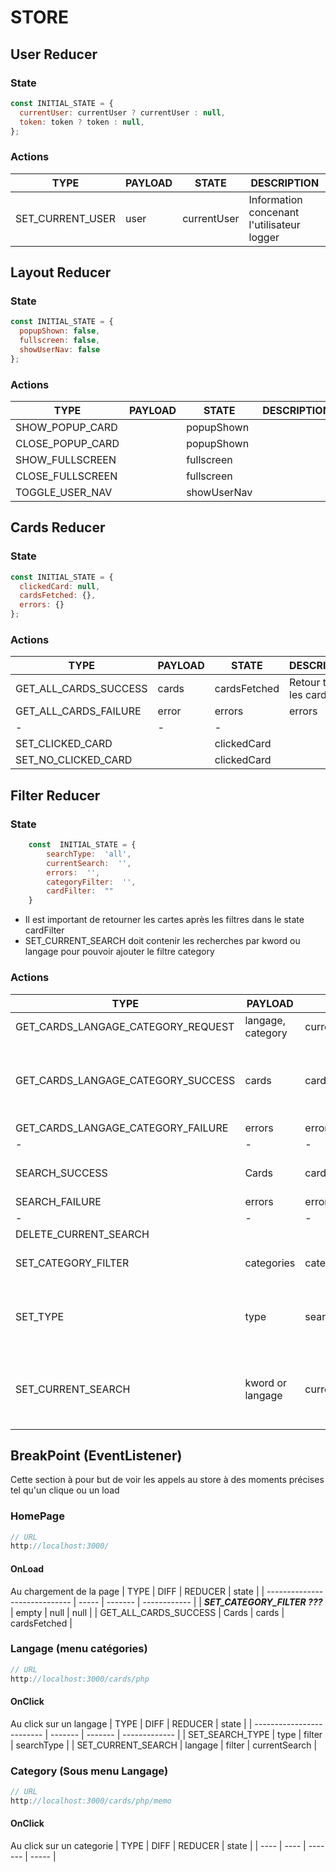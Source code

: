 

# STORE
## User Reducer
### State
```javascript
const INITIAL_STATE = {
  currentUser: currentUser ? currentUser : null,
  token: token ? token : null,
};
```
### Actions
| TYPE             | PAYLOAD | STATE       | DESCRIPTION                                |
| ---------------- | ------- | ----------- | ------------------------------------------ |
| SET_CURRENT_USER | user    | currentUser | Information concenant l'utilisateur logger |




## Layout Reducer
### State
```javascript
const INITIAL_STATE = {
  popupShown: false,
  fullscreen: false,
  showUserNav: false
};
```
### Actions
| TYPE             | PAYLOAD | STATE       | DESCRIPTION |
| ---------------- | ------- | ----------- | ----------- |
| SHOW_POPUP_CARD  |         | popupShown  |             |
| CLOSE_POPUP_CARD |         | popupShown  |             |
| SHOW_FULLSCREEN  |         | fullscreen  |
| CLOSE_FULLSCREEN |         | fullscreen  |
| TOGGLE_USER_NAV  |         | showUserNav |




## Cards Reducer
### State
```javascript
const INITIAL_STATE = {
  clickedCard: null,
  cardsFetched: {},
  errors: {}
};
```
### Actions
| TYPE                  | PAYLOAD | STATE        | DESCRIPTION             |
| --------------------- | ------- | ------------ | ----------------------- |
| GET_ALL_CARDS_SUCCESS | cards   | cardsFetched | Retour toutes les cards |
| GET_ALL_CARDS_FAILURE | error   | errors       | errors                  |
| -                     | -       | -            |                         |
| SET_CLICKED_CARD      |         | clickedCard  |
| SET_NO_CLICKED_CARD   |         | clickedCard  |






## Filter Reducer
### State
```javascript
	const  INITIAL_STATE = {
		searchType:  'all',
		currentSearch:  '',
		errors:  '',
		categoryFilter:  '',
		cardFilter:  ""
	}
```
- Il est important de retourner les cartes après les filtres dans le state cardFilter
- SET_CURRENT_SEARCH doit contenir les recherches par kword ou langage pour pouvoir ajouter le filtre category
### Actions
| TYPE                               | PAYLOAD           | STATE                        | DESCRIPTION                                                                 |
| ---------------------------------- | ----------------- | ---------------------------- | --------------------------------------------------------------------------- |
| GET_CARDS_LANGAGE_CATEGORY_REQUEST | langage, category | currentSearch,categoryFilter | set langage et category                                                     |
| GET_CARDS_LANGAGE_CATEGORY_SUCCESS | cards             | cardFilter                   | Return  de la liste des cartes par le back après l'ajoute de filtre         |
| GET_CARDS_LANGAGE_CATEGORY_FAILURE | errors            | errors                       | errors                                                                      |
| -                                  | -                 | -                            |                                                                             |
| SEARCH_SUCCESS                     | Cards             | cardFilter                   | Retour des cartes après la recherche                                        |
| SEARCH_FAILURE                     | errors            | errors                       | errors                                                                      |
| -                                  | -                 | -                            | -                                                                           |
| DELETE_CURRENT_SEARCH              |                   |                              |                                                                             |
| SET_CATEGORY_FILTER                | categories        | categoryFilter               | Applique la categorie voulu                                                 |
| SET_TYPE                           | type              | searchType                   | Applique le type voulu (ALL, LANGAGE, SEARCH)                               |
| SET_CURRENT_SEARCH                 | kword  or langage | currentSearch                | Stock la valeur de la recherche et retour les cartes si elle trouve         |

## BreakPoint (EventListener)
Cette section à pour but de voir les appels au store à des moments précises tel qu'un clique ou un load

### HomePage
```javascript
// URL
http://localhost:3000/
```
#### OnLoad
Au chargement de la page
| TYPE                          | DIFF  | REDUCER | state        |
| ----------------------------- | ----- | ------- | ------------ |
| ***SET_CATEGORY_FILTER ???*** | empty | null    | null         |
| GET_ALL_CARDS_SUCCESS         | Cards | cards   | cardsFetched |


###  Langage (menu catégories)
```javascript
// URL
http://localhost:3000/cards/php
```
#### OnClick
Au click sur un langage
| TYPE                      | DIFF    | REDUCER | state         |
| ------------------------- | ------- | ------- | ------------- |
| SET_SEARCH_TYPE           | type    | filter  | searchType    |
| SET_CURRENT_SEARCH        | langage | filter  | currentSearch |

###  Category (Sous menu Langage)
```javascript
// URL
http://localhost:3000/cards/php/memo
```
#### OnClick
Au click sur un categorie
| TYPE | DIFF | REDUCER | state |
| ---- | ---- | ------- | ----- |
